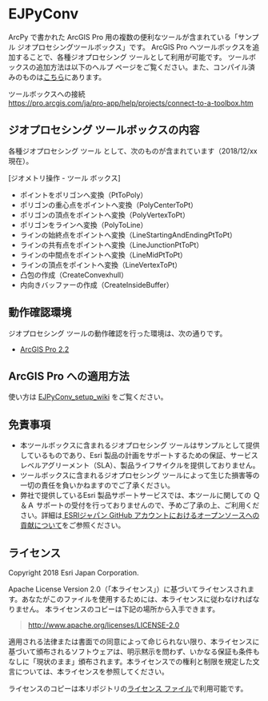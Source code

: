 # EJPyConv

  ArcPy で書かれた ArcGIS Pro 用の複数の便利なツールが含まれている「サンプル ジオプロセシングツールボックス」です。
  ArcGIS Pro へツールボックスを追加することで、各種ジオプロセシング ツールとして利用が可能です。
  ツールボックスの追加方法は以下のヘルプ ページをご覧ください。また、コンパイル済みのものは[こちら](https://github.com/EsriJapan/ejpyconv-py/releases)にあります。

ツールボックスへの接続  
https://pro.arcgis.com/ja/pro-app/help/projects/connect-to-a-toolbox.htm

## ジオプロセシング ツールボックスの内容

  各種ジオプロセシング ツール として、次のものが含まれています（2018/12/xx 現在）。
  
  [ジオメトリ操作 - ツール ボックス]
  * ポイントをポリゴンへ変換（PtToPoly）
  * ポリゴンの重心点をポイントへ変換（PolyCenterToPt）
  * ポリゴンの頂点をポイントへ変換（PolyVertexToPt）
  * ポリゴンをラインへ変換（PolyToLine）
  * ラインの始終点をポイントへ変換（LineStartingAndEndingPtToPt）
  * ラインの共有点をポイントへ変換（LineJunctionPtToPt）
  * ラインの中間点をポイントへ変換（LineMidPtToPt）
  * ラインの頂点をポイントへ変換（LineVertexToPt）
  * 凸包の作成（CreateConvexhull）
  * 内向きバッファーの作成（CreateInsideBuffer）

## 動作確認環境

  ジオプロセシング ツールの動作確認を行った環境は、次の通りです。
  * [ArcGIS Pro 2.2](https://www.esrij.com/products/arcgis-desktop/environments/arcgis-pro/)

## ArcGIS Pro への適用方法

使い方は [EJPyConv_setup_wiki](https://github.com/EsriJapan/ejpyconv-py/wiki/EJPyConv_setup_wiki) をご覧ください。

## 免責事項
  
  * 本ツールボックスに含まれるジオプロセシング ツールはサンプルとして提供しているものであり、Esri 製品の計画をサポートするための保証、サービスレベルアグリーメント（SLA）、製品ライフサイクルを提供しておりません。
  * ツールボックスに含まれるジオプロセシング ツールによって生じた損害等の一切の責任を負いかねますのでご了承ください。
  * 弊社で提供しているEsri 製品サポートサービスでは、本ツールに関しての Ｑ＆Ａ サポートの受付を行っておりませんので、予めご了承の上、ご利用ください。詳細は[
ESRIジャパン GitHub アカウントにおけるオープンソースへの貢献について](https://github.com/EsriJapan/contributing)をご参照ください。



## ライセンス
Copyright 2018 Esri Japan Corporation.

Apache License Version 2.0（「本ライセンス」）に基づいてライセンスされます。あなたがこのファイルを使用するためには、本ライセンスに従わなければなりません。
本ライセンスのコピーは下記の場所から入手できます。

> http://www.apache.org/licenses/LICENSE-2.0

適用される法律または書面での同意によって命じられない限り、本ライセンスに基づいて頒布されるソフトウェアは、明示黙示を問わず、いかなる保証も条件もなしに「現状のまま」頒布されます。本ライセンスでの権利と制限を規定した文言については、本ライセンスを参照してください。

ライセンスのコピーは本リポジトリの[ライセンス ファイル](./LICENSE)で利用可能です。